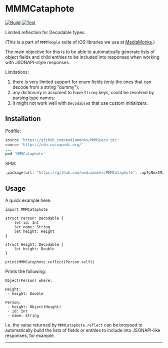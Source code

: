 # MMMCataphote

[![Build](https://github.com/mediamonks/MMMCataphote/workflows/Build/badge.svg)](https://github.com/mediamonks/MMMCataphote/actions?query=workflow%3ABuild)
[![Test](https://github.com/mediamonks/MMMCataphote/workflows/Test/badge.svg)](https://github.com/mediamonks/MMMCataphote/actions?query=workflow%3ATest)

Limited reflection for Decodable types.

(This is a part of `MMMTemple` suite of iOS libraries we use at [MediaMonks](https://www.mediamonks.com/).)

The main objective for this is to be able to automatically generate lists of object fields and child entities to be
included into responses when working with JSONAPI-style responses.

Limitations:
1) there is very limited support for enum fields (only the ones that can decode from a string "dummy");
2) any dictionary is assumed to have `String` keys, could be resolved by parsing type names;
3) it might not work well with `Decodable`s that use custom initializers.

## Installation

Podfile:

```ruby
source 'https://github.com/mediamonks/MMMSpecs.git'
source 'https://cdn.cocoapods.org/'
...
pod 'MMMCataphote'
```

SPM:

```swift
.package(url: "https://github.com/mediamonks/MMMCataphote", .upToNextMajor(from: "1.0.3"))
```


## Usage

A quick example here:

	import MMMCataphote

	struct Person: Decodable {
		let id: Int
		let name: String
		let height: Height
	}

	struct Height: Decodable {
		let height: Double
	}

	print(MMMCataphote.reflect(Person.self))

Prints the following:

	Object(Person) where:

	Height:
	 - height: Double

	Person:
	 - height: Object(Height)
	 - id: Int
	 - name: String

I.e. the value returned by `MMMCataphote.reflect` can be browsed to automatically build the lists of fields or entities
to include into JSONAPI-like responses, for example.

---
